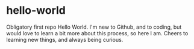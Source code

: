 # hello-world
Obligatory first repo
Hello World. I'm new to Github, and to coding, but would love to learn a bit more about this process, so here I am. Cheers to learning new things, and always being curious. 
